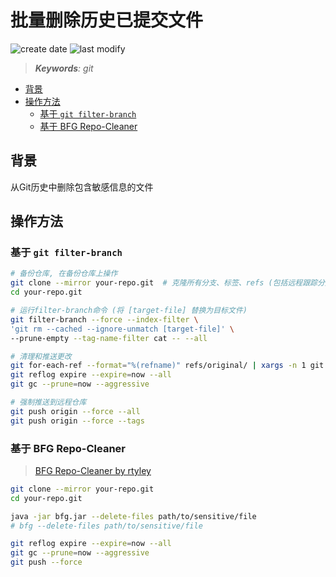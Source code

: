 批量删除历史已提交文件
===
<!--START_SECTION:badge-->
![create date](https://img.shields.io/static/v1?label=create%20date&message=2025-08-xx&label_color=gray&color=lightsteelblue&style=flat-square)
![last modify](https://img.shields.io/static/v1?label=last%20modify&message=2025-08-03%2022%3A42%3A16&label_color=gray&color=thistle&style=flat-square)
<!--END_SECTION:badge-->
<!--info
top: false
draft: false
hidden: false
tags: [git]
-->

> ***Keywords**: git*

<!--START_SECTION:toc-->
- [背景](#背景)
- [操作方法](#操作方法)
    - [基于 `git filter-branch`](#基于-git-filter-branch)
    - [基于 BFG Repo-Cleaner](#基于-bfg-repo-cleaner)
<!--END_SECTION:toc-->


## 背景

从Git历史中删除包含敏感信息的文件

## 操作方法

### 基于 `git filter-branch`

```bash
# 备份仓库, 在备份仓库上操作
git clone --mirror your-repo.git  # 克隆所有分支、标签、refs (包括远程跟踪分支) 的完整镜像
cd your-repo.git

# 运行filter-branch命令 (将 [target-file] 替换为目标文件)
git filter-branch --force --index-filter \
'git rm --cached --ignore-unmatch [target-file]' \
--prune-empty --tag-name-filter cat -- --all

# 清理和推送更改
git for-each-ref --format="%(refname)" refs/original/ | xargs -n 1 git update-ref -d
git reflog expire --expire=now --all
git gc --prune=now --aggressive

# 强制推送到远程仓库
git push origin --force --all
git push origin --force --tags
```


### 基于 BFG Repo-Cleaner
> [BFG Repo-Cleaner by rtyley](https://rtyley.github.io/bfg-repo-cleaner/)

```bash
git clone --mirror your-repo.git
cd your-repo.git

java -jar bfg.jar --delete-files path/to/sensitive/file
# bfg --delete-files path/to/sensitive/file

git reflog expire --expire=now --all
git gc --prune=now --aggressive
git push --force
```